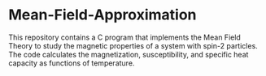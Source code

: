 # Mean-Field-Approximation
This repository contains a C program that implements the Mean Field Theory to study the magnetic properties of a system with spin-2 particles. The code calculates the magnetization, susceptibility, and specific heat capacity as functions of temperature.
